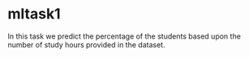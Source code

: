 # mltask1
In this task we predict the percentage of the students based upon the number of study hours provided in the dataset. 
